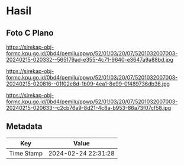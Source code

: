 # Hasil

## Foto C Plano

https://sirekap-obj-formc.kpu.go.id/0bd4/pemilu/ppwp/52/01/03/20/07/5201032007003-20240215-020332--565179ad-e355-4c71-9640-e3647a9a88bd.jpg

https://sirekap-obj-formc.kpu.go.id/0bd4/pemilu/ppwp/52/01/03/20/07/5201032007003-20240215-020816--01f02e8d-1b09-4ea1-8e99-0f489736db36.jpg

https://sirekap-obj-formc.kpu.go.id/0bd4/pemilu/ppwp/52/01/03/20/07/5201032007003-20240215-020633--c2cb76a9-8d21-4c8a-b953-86a73f07cf58.jpg


## Metadata

| Key        | Value               |
| ---------- | ------------------- |
| Time Stamp | 2024-02-24 22:31:28 |



